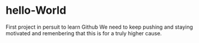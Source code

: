 # hello-World
First project in persuit to learn Github
We need to keep pushing and staying motivated and remenbering that this is for a truly higher cause.
